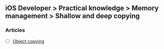 ## iOS Developer > Practical knowledge > Memory management > Shallow and deep copying

### Articles
- [ ] [Object copying](https://developer.apple.com/library/content/documentation/General/Conceptual/DevPedia-CocoaCore/ObjectCopying.html)


